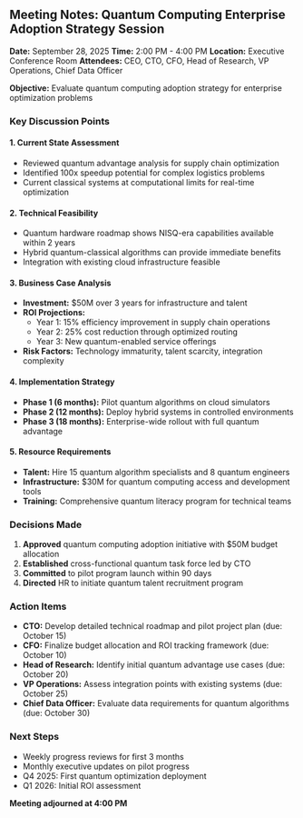## Meeting Notes: Quantum Computing Enterprise Adoption Strategy Session

**Date:** September 28, 2025
**Time:** 2:00 PM - 4:00 PM
**Location:** Executive Conference Room
**Attendees:** CEO, CTO, CFO, Head of Research, VP Operations, Chief Data Officer

**Objective:** Evaluate quantum computing adoption strategy for enterprise optimization problems

### Key Discussion Points

#### 1. Current State Assessment
- Reviewed quantum advantage analysis for supply chain optimization
- Identified 100x speedup potential for complex logistics problems
- Current classical systems at computational limits for real-time optimization

#### 2. Technical Feasibility
- Quantum hardware roadmap shows NISQ-era capabilities available within 2 years
- Hybrid quantum-classical algorithms can provide immediate benefits
- Integration with existing cloud infrastructure feasible

#### 3. Business Case Analysis
- **Investment:** $50M over 3 years for infrastructure and talent
- **ROI Projections:**
  - Year 1: 15% efficiency improvement in supply chain operations
  - Year 2: 25% cost reduction through optimized routing
  - Year 3: New quantum-enabled service offerings
- **Risk Factors:** Technology immaturity, talent scarcity, integration complexity

#### 4. Implementation Strategy
- **Phase 1 (6 months):** Pilot quantum algorithms on cloud simulators
- **Phase 2 (12 months):** Deploy hybrid systems in controlled environments
- **Phase 3 (18 months):** Enterprise-wide rollout with full quantum advantage

#### 5. Resource Requirements
- **Talent:** Hire 15 quantum algorithm specialists and 8 quantum engineers
- **Infrastructure:** $30M for quantum computing access and development tools
- **Training:** Comprehensive quantum literacy program for technical teams

### Decisions Made

1. **Approved** quantum computing adoption initiative with $50M budget allocation
2. **Established** cross-functional quantum task force led by CTO
3. **Committed** to pilot program launch within 90 days
4. **Directed** HR to initiate quantum talent recruitment program

### Action Items

- **CTO:** Develop detailed technical roadmap and pilot project plan (due: October 15)
- **CFO:** Finalize budget allocation and ROI tracking framework (due: October 10)
- **Head of Research:** Identify initial quantum advantage use cases (due: October 20)
- **VP Operations:** Assess integration points with existing systems (due: October 25)
- **Chief Data Officer:** Evaluate data requirements for quantum algorithms (due: October 30)

### Next Steps

- Weekly progress reviews for first 3 months
- Monthly executive updates on pilot progress
- Q4 2025: First quantum optimization deployment
- Q1 2026: Initial ROI assessment

**Meeting adjourned at 4:00 PM**
